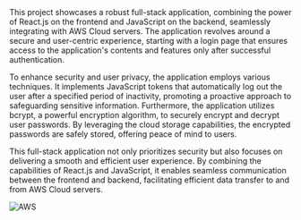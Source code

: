 <body>
This project showcases a robust full-stack application, combining the power of React.js on the frontend and JavaScript on the backend, seamlessly integrating with AWS Cloud servers. The application revolves around a secure and user-centric experience, starting with a login page that ensures access to the application's contents and features only after successful authentication.

To enhance security and user privacy, the application employs various techniques. It implements JavaScript tokens that automatically log out the user after a specified period of inactivity, promoting a proactive approach to safeguarding sensitive information. Furthermore, the application utilizes bcrypt, a powerful encryption algorithm, to securely encrypt and decrypt user passwords. By leveraging the cloud storage capabilities, the encrypted passwords are safely stored, offering peace of mind to users.

This full-stack application not only prioritizes security but also focuses on delivering a smooth and efficient user experience. By combining the capabilities of React.js and JavaScript, it enables seamless communication between the frontend and backend, facilitating efficient data transfer to and from AWS Cloud servers.
<br>
<div text-align:center>
<img src="" align="center" alt="AWS">
</div>
</body>
